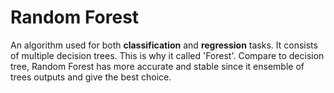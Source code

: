 # Random Forest
An algorithm used for both **classification** and **regression** tasks. It consists of multiple decision trees. This is why it called 'Forest'. Compare to decision tree, Random Forest has more accurate and stable since it ensemble of trees outputs and give the best choice.